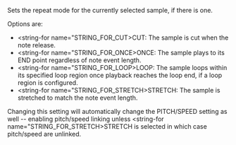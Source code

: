 Sets the repeat mode for the currently selected sample, if there is one.

Options are:
 - <string-for name="STRING_FOR_CUT>CUT</string-for>: The sample is cut when the note release.
 - <string-for name="STRING_FOR_ONCE>ONCE</string-for>: The sample plays to its END point regardless of note event
   length.
 - <string-for name="STRING_FOR_LOOP>LOOP</string-for>: The sample loops within its specified loop region once playback
   reaches the loop end, if a loop region is configured.
 - <string-for name="STRING_FOR_STRETCH>STRETCH</string-for>: The sample is stretched to match the note event length.

Changing this setting will automatically change the PITCH/SPEED setting as well -- enabling pitch/speed linking unless
<string-for name="STRING_FOR_STRETCH>STRETCH</string-for> is selected in which case pitch/speed are unlinked.
